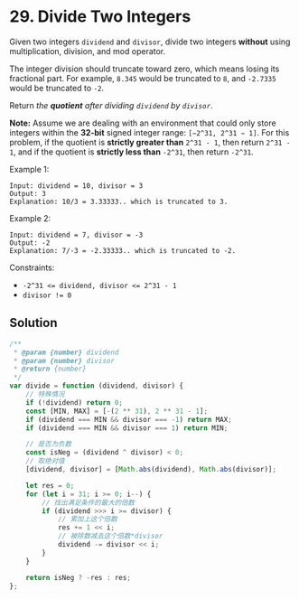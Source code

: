 # 29. Divide Two Integers

Given two integers `dividend` and `divisor`, divide two integers **without** using multiplication, division, and mod operator.

The integer division should truncate toward zero, which means losing its fractional part. For example, `8.345` would be truncated to `8`, and `-2.7335` would be truncated to `-2`.

Return _the **quotient** after dividing `dividend` by `divisor`_.

**Note:** Assume we are dealing with an environment that could only store integers within the **32-bit** signed integer range: `[−2^31, 2^31 − 1]`. For this problem, if the quotient is **strictly greater than** `2^31 - 1`, then return `2^31 - 1`, and if the quotient is **strictly less than** `-2^31`, then return `-2^31`.

Example 1:

```
Input: dividend = 10, divisor = 3
Output: 3
Explanation: 10/3 = 3.33333.. which is truncated to 3.
```

Example 2:

```
Input: dividend = 7, divisor = -3
Output: -2
Explanation: 7/-3 = -2.33333.. which is truncated to -2.
```

Constraints:

-   `-2^31 <= dividend, divisor <= 2^31 - 1`
-   `divisor != 0`

## Solution

```javascript
/**
 * @param {number} dividend
 * @param {number} divisor
 * @return {number}
 */
var divide = function (dividend, divisor) {
    // 特殊情况
    if (!dividend) return 0;
    const [MIN, MAX] = [-(2 ** 31), 2 ** 31 - 1];
    if (dividend === MIN && divisor === -1) return MAX;
    if (dividend === MIN && divisor === 1) return MIN;

    // 是否为负数
    const isNeg = (dividend ^ divisor) < 0;
    // 取绝对值
    [dividend, divisor] = [Math.abs(dividend), Math.abs(divisor)];

    let res = 0;
    for (let i = 31; i >= 0; i--) {
        // 找出满足条件的最大的倍数
        if (dividend >>> i >= divisor) {
            // 累加上这个倍数
            res += 1 << i;
            // 被除数减去这个倍数*divisor
            dividend -= divisor << i;
        }
    }

    return isNeg ? -res : res;
};
```
